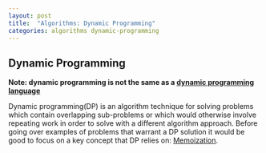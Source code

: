 ```yaml
---
layout: post
title:  "Algorithms: Dynamic Programming"
categories: algorithms dynamic-programming
---
```


## Dynamic Programming
**Note: dynamic programming is not the same as a [dynamic programming language](https://en.wikipedia.org/wiki/Dynamic_programming_language)**

Dynamic programming(DP) is an algorithm technique for solving problems which contain overlapping sub-problems or which would otherwise involve repeating work in order to solve with a different algorithm approach. Before going over examples of problems that warrant a DP solution it would be good to focus on a key concept that DP relies on: [Memoization](https://en.wikipedia.org/wiki/Memoization).
